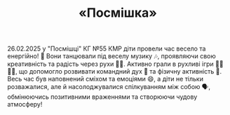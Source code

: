 ﻿---
title: «Посмішка»
---

26.02.2025 у "Посмішці" КГ №55 КМР діти провели час весело та енергійно! 🎉 Вони танцювали під веселу музику 🎶, проявляючи свою креативність та радість через рухи 💃🕺. Активно грали в рухливі ігри 🏃‍♀️🏃‍♂️, що допомогло розвивати командний дух 🤝 та фізичну активність 💪. Весь час був наповнений сміхом та емоціями 😄, а діти не тільки розважалися, але й насолоджувалися спілкуванням між собою 🗣️, обмінюючись позитивними враженнями та створюючи чудову атмосферу!

<slideshow />

<youtube id="jQnGPYzZSJw" />
